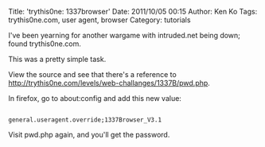 Title: 'trythis0ne: 1337browser'
Date: 2011/10/05 00:15
Author: Ken Ko
Tags: trythis0ne.com, user agent, browser
Category: tutorials

I've been yearning for another wargame with intruded.net being down; found trythis0ne.com. 

This was a pretty simple task.

View the source and see that there's a reference to http://trythis0ne.com/levels/web-challanges/1337B/pwd.php.

In firefox, go to about:config and add this new value:

<code>
general.useragent.override;1337Browser_V3.1
</code>

Visit pwd.php again, and you'll get the password.

